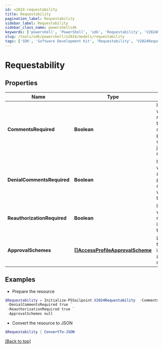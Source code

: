```yaml
---
id: v2024-requestability
title: Requestability
pagination_label: Requestability
sidebar_label: Requestability
sidebar_class_name: powershellsdk
keywords: ['powershell', 'PowerShell', 'sdk', 'Requestability', 'V2024Requestability'] 
slug: /tools/sdk/powershell/v2024/models/requestability
tags: ['SDK', 'Software Development Kit', 'Requestability', 'V2024Requestability']
---
```



# Requestability

## Properties

Name | Type | Description | Notes
------------ | ------------- | ------------- | -------------
**CommentsRequired** | **Boolean** | Indicates whether the requester of the containing object must provide comments justifying the request. | [optional] [default to $false]
**DenialCommentsRequired** | **Boolean** | Indicates whether an approver must provide comments when denying the request. | [optional] [default to $false]
**ReauthorizationRequired** | **Boolean** | Indicates whether reauthorization is required for the request. | [optional] [default to $false]
**ApprovalSchemes** | [**[]AccessProfileApprovalScheme**](access-profile-approval-scheme) | List describing the steps involved in approving the request. | [optional] 

## Examples

- Prepare the resource
```powershell
$Requestability = Initialize-PSSailpoint.V2024Requestability  -CommentsRequired true `
 -DenialCommentsRequired true `
 -ReauthorizationRequired true `
 -ApprovalSchemes null
```

- Convert the resource to JSON
```powershell
$Requestability | ConvertTo-JSON
```


[[Back to top]](#) 

